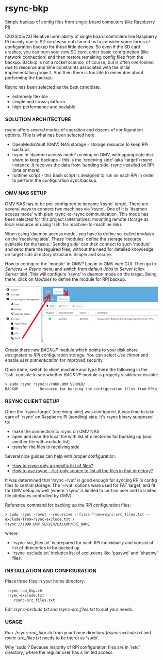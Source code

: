 # rsync-bkp
Simple backup of config files from single-board computers (like Raspberry Pi)

(2020/05/23) Relative unreliability of single board controllers like Raspberry Pi (mainly due to SD card wear out) forced us to consider some forms of configuration backup for these little devices. So even if the SD card crashes, you can burn your new SD card, enter basic configuration (like network connection) and then restore remaining config files from the backup. Backup is not a rocket science, of course, but is often overlooked due to resource and time constraints associated with the initial implementation project. And then there is too late to remember about performing the backup... 

Rsync has been selected as the best candidate:
  * extremely flexible
  * simple and cross-platform
  * high-performance and scalable

### SOLUTION ARCHITECTURE
rsync offers several modes of operation and dozens of configuration options. This is what has been selected here:
  * OpenMediaVault (OMV) NAS storage - storage resource to keep RPi backups
  * rsync in 'daemon access mode' running on OMV, with appropriate disk share to keep backups - this is the 'receiving side' (aka 'target') rsync instance. It receives the data from 'sending side' rsync installed on RPi (one or more)
  * runtime script - this Bash script is designed to run on each RPi in order to perform the configuration sync/backup.
  
###  OMV NAS SETUP

OMV NAS has to be pre-configured to became 'rsync' target. There are several ways to connect two machines via 'rsync'. One of it is 'daemon access mode' with plain rsync-to-rsync communication. This mode has been selected for this project (alternatives: mounting remote storage as local resource or using 'ssh' for machine-to-machine link). 

When using 'daemon access mode', you have to define so-called *modules* on the 'receiving side'. These 'modules' define the storage resource available for the tasks. 'Sending side' can then connect to such 'module' and send there the reguired files, without the need for detailed knowledge on target side directory structure. Simple and secure.

How to configure the 'module' in OMV? Log in to OMV web GUI. Then go to *Services → Rsync* menu and switch from default *Jobs* to *Server* (click *Server* tab). This will configure 'rsync' in daemon mode on the target. Being there, click on *Modules* to define the module for RPi backup. 

![alt text](https://raw.githubusercontent.com/DarS007/rsync-bkp/master/OMV_rsync_setup.01.png "OMV setup for 'rsync' daemon")

Create there new *BACKUP* module which points to your disk share designated to RPi configuration storage. You can select *Use chroot* and enable *user authentication* for improved security.

Once done, switch to client machine and type there the following in the 'ssh' console to see whether *BACKUP* module is properly visible/accessible:
```
> sudo rsync rsync://YOUR.OMV.SERVER/
BACKUP          Resource for backing the configuration files from RPis
```

### RSYNC CLIENT SETUP

Once the 'rsync target' (receiving side) was configured, it was time to take care of 'rsync' on Raspberry Pi (sending) side. It's rsync binary supposed to:
  *  make the connection to rsync on OMV NAS
  *  open and read the local file with list of directories for backing up (and another file with exclude list)
  *  transfer the files to receiving side

Several nice guides can help with proper configuration:
  *  [How to rsync only a specific list of files?](https://stackoverflow.com/questions/16647476/how-to-rsync-only-a-specific-list-of-files)
  *  [How to use rsync --list-only source to list all the files in that directory?](https://stackoverflow.com/questions/13414086/how-to-use-rsync-list-only-source-to-list-all-the-files-in-that-directory)

It was determined that 'rsync -rvut' is good enough for syncing RPi's config files to central storage. The '-rvut' options were used for FAT target, and fit for OMV setup as well (where 'rsync' is limited to certain user and to limited file attributes controlled by OMV).

Reference command for backing up the RPi configuration files:
```
> sudo rsync -rbvut --recursive --files-from=rsync-src_files.txt --exclude-from=rsync-exclude.txt / rsync://YOUR.OMV.SERVER/BACKUP/RPI_NAME
```
where:
 * 'rsync-src_files.txt' is prepared for each RPi individually and consist of list of directories to be backed up
 * 'rsync-exclude.txt' includes list of exclusions like 'passwd' and 'shadow' files.

### INSTALLATION AND CONFIGURATION
Place three files in your home directory:
```
 rsync-run_bkp.sh 
 rsync-exclude.txt
	rsync-src_files.txt
```
Edit *rsync-exclude.txt* and *rsync-src_files.txt* to suit your needs.

### USAGE
Run *./rsync-run_bkp.sh* from your home directory (*rsync-exclude.txt* and *rsync-src_files.txt* needs to be there) as 'sudo'.

Why 'sudo'? Because majority of RPi configuration files are in '/etc' directory, where the regular user has a limited access.
